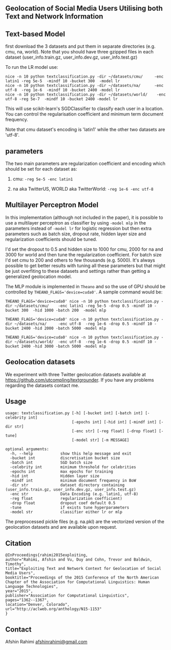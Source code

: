 Geolocation of Social Media Users Utilising both Text and Network Information 
---------------------------------------------------------------------------------

Text-based Model
----------------
first download the 3 datasets and put them in separate directories (e.g. cmu, na, world).
Note that you should have three gzipped files in each dataset (user_info.train.gz, user_info.dev.gz, user_info.test.gz)


To run the LR model use:

```
nice -n 10 python textclassification.py -dir ~/datasets/cmu/     -enc latin1 -reg 5e-5  -mindf 10 -bucket 300  -model lr
nice -n 10 python textclassification.py -dir ~/datasets/na/      -enc utf-8  -reg 1e-6  -mindf 10 -bucket 2400 -model lr
nice -n 10 python textclassification.py -dir ~/datasets/world/    -enc utf-8 -reg 5e-7  -mindf 10 -bucket 2400 -model lr

```

This will use scikit-learn's SGDClassifier to classify each user in a location. You can control the regularisation
coefficient and minimum term document frequency.


Note that cmu dataset's encoding is 'latin1' while the other two datasets are 'utf-8'. 

parameters
----------
The two main parameters are regularization coefficient and encoding which should be set for each dataset as:

1. cmu: ``-reg 5e-5 -enc latin1``

2. na aka TwitterUS, WORLD aka TwitterWorld: ``-reg 1e-6 -enc utf-8``


Multilayer Perceptron Model
---------------------------
In this implementation (although not included in the paper), it is possible to use
a multilayer perceptron as classifier by using ``-model mlp`` in the parameters instead
of ``-model lr`` for logistic regression but then extra parameters such as batch size, dropout rate,
hidden layer size and regularization coefficients should be tuned.

I'd set the dropout to 0.5 and hidden size to 1000 for cmu, 2000 for na and 3000 for world
and then tune the regularization coefficient. For batch size I'd set cmu to 200 and others to
few thousands (e.g. 5000). It's always possible to get better results
with tuning all these parameters but that might be just overfiting to these datasets and
settings rather than getting a generalized geolocation model.

The MLP module is implemented in ``Theano`` and so the use of GPU should
be controlled by ``THEANO_FLAGS='device=cuda0'``. A sample command would be:

```
THEANO_FLAGS='device=cuda0' nice -n 10 python textclassification.py -dir ~/datasets/cmu/    -enc latin1 -reg 5e-5 -drop 0.5 -mindf 10 -bucket 300  -hid 1000 -batch 200  -model mlp

THEANO_FLAGS='device=cuda0' nice -n 10 python textclassification.py -dir ~/datasets/na/     -enc utf-8  -reg 1e-6 -drop 0.5 -mindf 10 -bucket 2400 -hid 2000 -batch 5000 -model mlp

THEANO_FLAGS='device=cuda0' nice -n 10 python textclassification.py -dir ~/datasets/world/  -enc utf-8  -reg 1e-6 -drop 0.5 -mindf 10 -bucket 2400 -hid 3000 -batch 5000 -model mlp
```



Geolocation datasets
--------------------
We experiment with three Twitter geolocation datasets
available at https://github.com/utcompling/textgrounder.
If you have any problems regarding the datasets contact me.


Usage
-----



```
usage: textclassification.py [-h] [-bucket int] [-batch int] [-celebrity int]
                             [-epochs int] [-hid int] [-mindf int] [-dir str]
                             [-enc str] [-reg float] [-drop float] [-tune]
                             [-model str] [-m MESSAGE]

optional arguments:
  -h, --help            show this help message and exit
  -bucket int           discretisation bucket size
  -batch int            SGD batch size
  -celebrity int        minimum threshold for celebrities
  -epochs int           max epochs for training
  -hid int              Hidden layer size
  -mindf int            minimum document frequency in BoW
  -dir str              dataset directory containing (user_info.train.gz, user_info.dev.gz, user_info.test.gz)
  -enc str              Data Encoding (e.g. latin1, utf-8)
  -reg float            regularization coefficient)
  -drop float           dropout coef default 0.5
  -tune                 if exists tune hyperparameters
  -model str            classifier either lr or mlp

```

The preprocessed pickle files (e.g. na.pkl) are the vectorized version of
the geolocation datasets and are available upon request.

Citation
--------
```
@InProceedings{rahimi2015exploiting,
author="Rahimi, Afshin and Vu, Duy and Cohn, Trevor and Baldwin, Timothy",
title="Exploiting Text and Network Context for Geolocation of Social Media Users",
booktitle="Proceedings of the 2015 Conference of the North American Chapter of the Association for Computational Linguistics: Human Language Technologies",
year="2015",
publisher="Association for Computational Linguistics",
pages="1362--1367",
location="Denver, Colorado",
url="http://aclweb.org/anthology/N15-1153"
}
```

Contact
-------
Afshin Rahimi <afshinrahimi@gmail.com>

